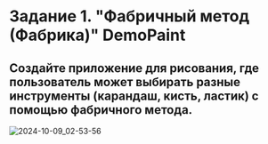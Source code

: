 # Задание 1. "Фабричный метод (Фабрика)" **DemoPaint**
## Создайте приложение для рисования, где пользователь может выбирать разные инструменты (карандаш, кисть, ластик) с помощью фабричного метода. 
![2024-10-09_02-53-56](https://github.com/user-attachments/assets/a371e768-f5c9-4a1a-a241-7bdcbe00a9ee)
